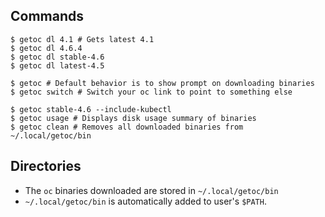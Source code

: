 ## Commands
```shell
$ getoc dl 4.1 # Gets latest 4.1
$ getoc dl 4.6.4
$ getoc dl stable-4.6
$ getoc dl latest-4.5

$ getoc # Default behavior is to show prompt on downloading binaries
$ getoc switch # Switch your oc link to point to something else 

$ getoc stable-4.6 --include-kubectl
$ getoc usage # Displays disk usage summary of binaries
$ getoc clean # Removes all downloaded binaries from ~/.local/getoc/bin
```

## Directories
- The `oc` binaries downloaded are stored in `~/.local/getoc/bin`
- `~/.local/getoc/bin` is automatically added to user's `$PATH`.
